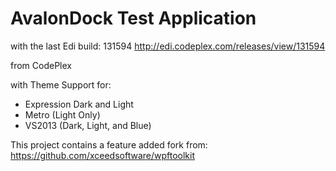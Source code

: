 
# AvalonDock Test Application

with the last Edi build: 131594
http://edi.codeplex.com/releases/view/131594

from CodePlex

with Theme Support for:
* Expression Dark and Light
* Metro (Light Only)
* VS2013 (Dark, Light, and Blue)

This project contains a feature added fork from:
https://github.com/xceedsoftware/wpftoolkit
